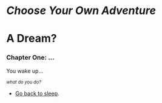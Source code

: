 ***Choose Your Own Adventure***
==============
# A Dream?
### Chapter One: ...

You wake up...

<sub>*what do you do?*</sub>


- [Go back to sleep](/branchTwo.md).